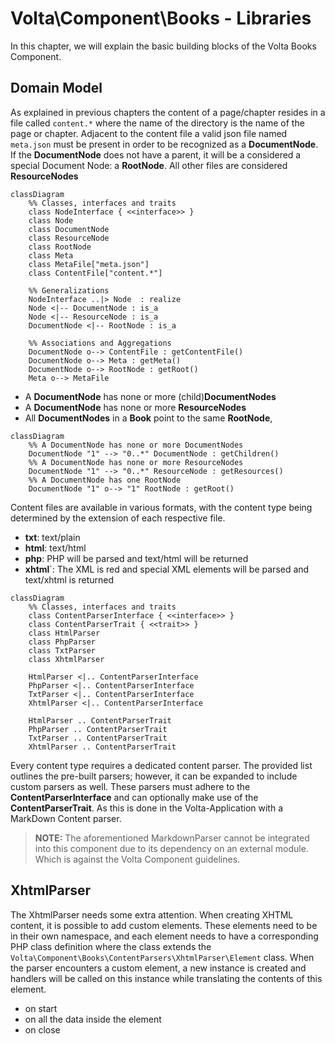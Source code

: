 # Volta\Component\Books - Libraries

In this chapter, we will explain the basic building blocks of the Volta Books Component. 

## Domain Model
As explained in previous chapters the content of a page/chapter resides in a file called `content.*` where the name of the directory is the name of the page or chapter. Adjacent to the content file a valid json file named `meta.json` must be present in order to be recognized as a **DocumentNode**. If the **DocumentNode** does not have a parent, it will be a considered a special Document Node: a **RootNode**. All other files are considered **ResourceNodes** 

```mermaid
classDiagram
    %% Classes, interfaces and traits
    class NodeInterface { <<interface>> }
    class Node
    class DocumentNode
    class ResourceNode
    class RootNode
    class Meta
    class MetaFile["meta.json"]
    class ContentFile["content.*"]
    
    %% Generalizations
    NodeInterface ..|> Node  : realize
    Node <|-- DocumentNode : is_a
    Node <|-- ResourceNode : is_a
    DocumentNode <|-- RootNode : is_a

    %% Associations and Aggregations
    DocumentNode o--> ContentFile : getContentFile()   
    DocumentNode o--> Meta : getMeta()
    DocumentNode o--> RootNode : getRoot()
    Meta o--> MetaFile         
```
 
- A **DocumentNode** has none or more (child)**DocumentNodes**
- A **DocumentNode** has none or more **ResourceNodes**
- All **DocumentNodes** in a **Book** point to the same **RootNode**,

```mermaid
classDiagram   
    %% A DocumentNode has none or more DocumentNodes
    DocumentNode "1" --> "0..*" DocumentNode : getChildren()
    %% A DocumentNode has none or more ResourceNodes
    DocumentNode "1" --> "0..*" ResourceNode : getResources()
    %% A DocumentNode has one RootNode
    DocumentNode "1" o--> "1" RootNode : getRoot()
```

Content files are available in various formats, with the content type being determined by the extension of each respective file.

- **txt**: text/plain
- **html**: text/html
- **php**: PHP will be parsed and text/html will be returned
- **xhtml**`: The XML is red and special XML elements will be parsed and text/xhtml is returned

```mermaid
classDiagram  
    %% Classes, interfaces and traits
    class ContentParserInterface { <<interface>> }
    class ContentParserTrait { <<trait>> }
    class HtmlParser 
    class PhpParser
    class TxtParser
    class XhtmlParser

    HtmlParser <|.. ContentParserInterface
    PhpParser <|.. ContentParserInterface
    TxtParser <|.. ContentParserInterface
    XhtmlParser <|.. ContentParserInterface

    HtmlParser .. ContentParserTrait
    PhpParser .. ContentParserTrait
    TxtParser .. ContentParserTrait
    XhtmlParser .. ContentParserTrait

```
Every content type requires a dedicated content parser. The provided list outlines the pre-built parsers; however, it can be expanded to include custom parsers as well. These parsers must adhere to the **ContentParserInterface** and can optionally make use of the **ContentParserTrait**. As this is done in the Volta-Application with a MarkDown Content parser.

>
> __NOTE:__
> The aforementioned MarkdownParser cannot be integrated into this component due to its dependency on an external module. Which is against the Volta Component guidelines.
> 

## XhtmlParser

The XhtmlParser needs some extra attention. When creating XHTML content, it is possible to add custom elements. These elements need to be in their own namespace, and each element needs to have a corresponding PHP class definition where the class extends the `Volta\Component\Books\ContentParsers\XhtmlParser\Element` class. When the parser encounters a custom element, a new instance is created and handlers will be called on this instance while translating the contents of this element.


- on start 
- on all the data inside the element
- on close

